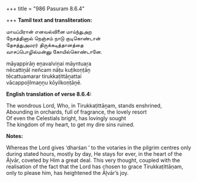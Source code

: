 +++
title = "986 Pasuram 8.6.4"

+++
**Tamil text and transliteration:**

மாயப்பிரான் எனவல்வினை மாய்ந்துஅற  
நேசத்தினால் நெஞ்சம் நாடு குடிகொண்டான்  
தேசத்துஅமரர் திருக்கடித்தானத்தை  
வாசப்பொழில்மன்னு கோயில்கொண்டானே.

māyappirāṉ eṉavalviṉai māyntuaṟa  
nēcattiṉāl neñcam nāṭu kuṭikoṇṭāṉ  
tēcattuamarar tirukkaṭittāṉattai  
vācappoḻilmaṉṉu kōyilkoṇṭāṉē.

**English translation of verse 8.6.4:**

The wondrous Lord, Who, in Tirukkaṭittāṉam, stands enshrined,  
Abounding in orchards, full of fragrance, the lovely resort  
Of even the Celestials bright, has lovingly sought  
The kingdom of my heart, to get my dire sins ruined.

**Notes:**

Whereas the Lord gives ‘dharśan ’ to the votaries in the pilgrim centres only during stated hours, mostly by day, He stays for ever, in the heart of the Āḻvār, coveted by Him a great deal. This very thought, coupled with the realisation of the fact that the Lord has chosen to grace Tirukkaṭittāṇam, only to please him, has heightened the Āḻvār’s joy.



